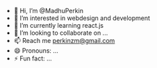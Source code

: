 - 👋 Hi, I’m @MadhuPerkin
- 👀 I’m interested in webdesign and development
- 🌱 I’m currently learning react.js
- 💞️ I’m looking to collaborate on ...
- 📫 Reach me perkinzm@gmail.com
- 😄 Pronouns: ...
- ⚡ Fun fact: ...

<!---
MadhuPerkin/MadhuPerkin is a ✨ special ✨ repository because its `README.md` (this file) appears on your GitHub profile.
You can click the Preview link to take a look at your changes.
--->
